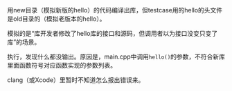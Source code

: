 用new目录（模拟新版的hello）的代码编译出库，但testcase用的hello的头文件是old目录的（模拟老版本的hello）。

模拟的是“库开发者修改了hello库的接口和源码，但调用者以为接口没变只变了库”的场景。

执行，发现什么都没输出。原因是，main.cpp中调用`hello()`的参数，不符合新库里面函数符号对应函数实现的参数列表。

clang（或Xcode）里暂时不知道怎么报出错误来。
